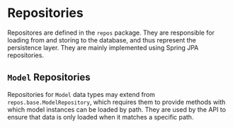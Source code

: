 # Repositories

Repositores are defined in the `repos` package.  They are responsible for loading from and storing to the database, and thus represent the persistence layer. They are mainly implemented using Spring JPA repositories.

## `Model` Repositories

Repositories for `Model` data types may extend from `repos.base.ModelRepository`, which requires them to provide methods with which model instances can be loaded by path. They are used by the API to ensure that data is only loaded when it matches a specific path.



